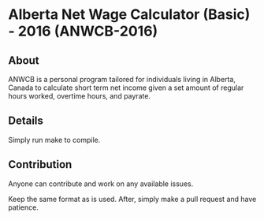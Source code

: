 # Alberta Net Wage Calculator (Basic) - 2016 (ANWCB-2016)

## About

ANWCB is a personal program tailored for individuals living in Alberta, Canada to calculate short term net income given a set amount of regular hours worked, overtime hours, and payrate. 

## Details

Simply run make to compile.

## Contribution

Anyone can contribute and work on any available issues.

Keep the same format as is used. After, simply make a pull request and have patience.